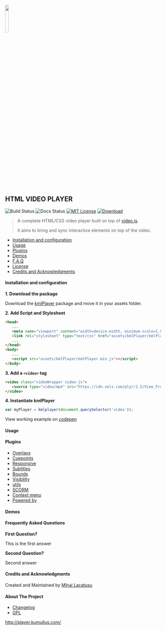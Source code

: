 <img src="http://player.kumullus.com/assets/logo.svg" width="15%">

## HTML VIDEO PLAYER

![Build Status][version-image]
![Docs Status][docs-image]
[![MIT License][license-image]][license-url]
[![Download][download-image]][download-url]

> A complete HTML/CSS video player built on top of [video.js](https://github.com/videojs/video.js).
>
> It aims to bring and sync interactive elements on top of the video.

- [Installation and configuration](#installation-and-configuration)
- [Usage](#usage)
- [Plugins](#plugins)
- [Demos](#demos)
- [F.A.Q](#frequently-asked-questions)
- [License](#license)
- [Credits and Acknowledgments](#credits-and-acknowledgments)

#### Installation and configuration

__1. Download the package__

Download the [kmlPlayer](https://github.com/lmihaidaniel/kmlplayer/archive/master.zip) package and move it in your assets folder.

__2. Add Script and Stylesheet__
``` html
<head>
   ...
   <meta name="viewport" content="width=device-width, minimum-scale=1.0, initial-scale=1, maximum-scale=1"/>
   <link rel="stylesheet" type="text/css" href="assets/kmlPlayer/kmlPlayer.min.css">
   ...
</head>
<body>
   ...
   <script src="assets/kmlPlayer/kmlPlayer.min.js"></script>
</body>
```

__3. Add a `<video>` tag__
``` html
<video class="videoWrapper video-js">
   <source type="video/mp4" src="https://cdn.selz.com/plyr/1.5/View_From_A_Blue_Moon_Trailer-HD.mp4"></source>
</video>
```

__4. Instantiate kmlPlayer__
``` javascript
var myPlayer = kmlplayer(document.querySelector('video'));
```

View working example on [codepen](http://codepen.io/lmihaidaniel/pen/WwmBrB)

#### Usage

#### Plugins

- [Overlays](#overlay)
- [Cuepoints](#cuepoint)
- [Responsive](#responsive)
- [Subtitles](#subtitles)
- [Bounds](#bounds)
- [Visibility](#visibility)
- [utils](#utils)
- [SCORM](#scorm)
- [Context menu](#contextmenu)
- [Powered by](#poweredBy)


#### Demos

#### Frequently Asked Questions

__First Question?__

This is the first answer

__Second Question?__

Second answer


#### Credits and Acknowledgments

Created and Maintained by [Mihai Lacatusu](https://github.com/lmihaidaniel)


#### About The Project

* [Changelog](../../blob/master/CHANGELOG.md)
* [GPL](http://opensource.org/licenses/GPL-3.0)


http://player.kumullus.com/

[version-image]:https://img.shields.io/badge/version-1.0.0-green.svg?style=flat-square
[docs-image]:https://img.shields.io/badge/docs-50%25-orange.svg?style=flat-square
[license-image]:https://img.shields.io/badge/license-GNU-blue.svg?style=flat-square
[license-url]:LICENSE
[download-image]:https://img.shields.io/badge/download-1.0.0-yellowgreen.svg?style=flat-square
[download-url]:http://player.kumullus.com/download